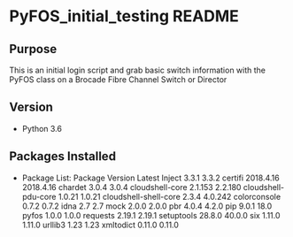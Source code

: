 # PyFOS_initial_testing README

## Purpose

This is an initial login script and grab basic switch information with the PyFOS class on a Brocade Fibre Channel Switch or Director

## Version
- Python 3.6

## Packages Installed
- Package List:
Package			          Version		    Latest
Inject			          3.3.1		      3.3.2
certifi			          2018.4.16	    2018.4.16
chardet			          3.0.4		      3.0.4
cloudshell-core		    2.1.153		    2.2.180
cloudshell-pdu-core	  1.0.21		    1.0.21
cloudshell-shell-core	2.3.4		      4.0.242
colorconsole		      0.7.2		      0.7.2
idna			            2.7		        2.7
mock			            2.0.0		      2.0.0
pbr			              4.0.4		      4.2.0
pip			              9.0.1		      18.0
pyfos			            1.0.0		      1.0.0
requests		          2.19.1		    2.19.1
setuptools		        28.8.0		    40.0.0
six			              1.11.0		    1.11.0
urllib3			          1.23		      1.23
xmltodict		          0.11.0		    0.11.0
